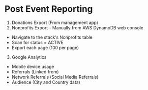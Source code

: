 # Post Event Reporting

1. Donations Export (From management app)
2. Nonprofits Export - Manually from AWS DynamoDB web console
  - Navigate to the stack's Nonprofits table
  - Scan for status = ACTIVE
  - Export each page (100 per page)
3. Google Analytics
  - Mobile device usage
  - Referrals (Linked from)
  - Network Referrals (Social Media Referrals)
  - Audience (City and Country data)
